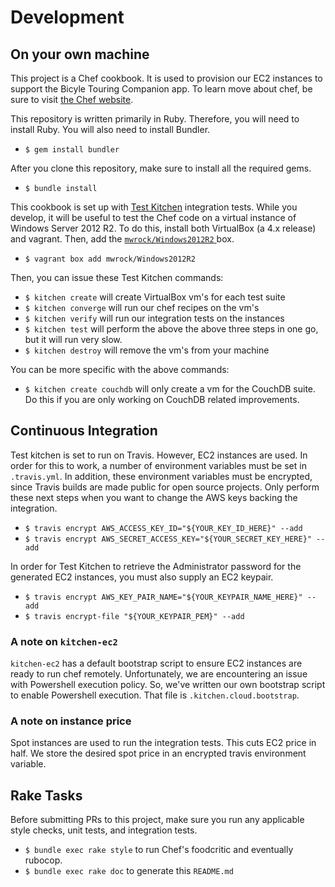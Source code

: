 # Development
## On your own machine
This project is a Chef cookbook. It is used to provision our EC2 instances to support the Bicyle Touring Companion app. To learn
move about chef, be sure to visit [the Chef website](https://docs.chef.io/index.html).

This repository is written primarily in Ruby. Therefore, you will need to install Ruby. You will also need to install Bundler.

 - `$ gem install bundler`

After you clone this repository, make sure to install all the required gems.

 - `$ bundle install`

This cookbook is set up with [Test Kitchen](http://kitchen.ci) integration
tests. While you develop, it will be useful to test the Chef code on a virtual
instance of Windows Server 2012 R2. To do this, install both VirtualBox (a 4.x
release) and vagrant. Then, add the [`mwrock/Windows2012R2` ](https://atlas.hashicorp.com/mwrock/boxes/Windows2012R2) box.
 - `$ vagrant box add mwrock/Windows2012R2`

Then, you can issue these Test Kitchen commands:

 - `$ kitchen create` will create VirtualBox vm's for each test suite
 - `$ kitchen converge` will run our chef recipes on the vm's
 - `$ kitchen verify` will run our integration tests on the instances
 - `$ kitchen test` will perform the above the above three steps in one go, but it will run very slow.
 - `$ kitchen destroy` will remove the vm's from your machine

You can be more specific with the above commands:

 - `$ kitchen create couchdb` will only create a vm for the CouchDB suite. Do this if you are only working on CouchDB related improvements.

## Continuous Integration
Test kitchen is set to run on Travis. However, EC2 instances are used. In order
for this to work, a number of environment variables must be set in
`.travis.yml`. In addition, these environment variables must be encrypted,
since Travis builds are made public for open source projects. Only perform
these next steps when you want to change the AWS keys backing the integration.

 - `$ travis encrypt AWS_ACCESS_KEY_ID="${YOUR_KEY_ID_HERE}" --add`
 - `$ travis encrypt AWS_SECRET_ACCESS_KEY="${YOUR_SECRET_KEY_HERE}" --add`

In order for Test Kitchen to retrieve the Administrator password for the
generated EC2 instances, you must also supply an EC2 keypair.

 - `$ travis encrypt AWS_KEY_PAIR_NAME="${YOUR_KEYPAIR_NAME_HERE}" --add`
 - `$ travis encrypt-file "${YOUR_KEYPAIR_PEM}" --add`

### A note on `kitchen-ec2`
`kitchen-ec2` has a default bootstrap script to ensure EC2 instances are
ready to run chef remotely. Unfortunately, we are encountering an issue with
Powershell execution policy. So, we've written our own bootstrap script to
enable Powershell execution. That file is `.kitchen.cloud.bootstrap`.

### A note on instance price
Spot instances are used to run the integration tests. This cuts EC2 price in
half. We store the desired spot price in an encrypted travis environment
variable.

## Rake Tasks
Before submitting PRs to this project, make sure you run any applicable style
checks, unit tests, and integration tests.

 - `$ bundle exec rake style` to run Chef's foodcritic and eventually rubocop.
 - `$ bundle exec rake doc` to generate this `README.md`
